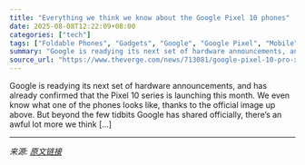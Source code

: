 ```yaml
---
title: "Everything we think we know about the Google Pixel 10 phones"
date: 2025-08-08T12:22:09+08:00
categories: ["tech"]
tags: ["Foldable Phones", "Gadgets", "Google", "Google Pixel", "Mobile", "News", "Phones", "Report", "Roundup", "Tech"]
summary: "Google is readying its next set of hardware announcements, and has already confirmed that the Pixel 10 series is launching this month. We even know what one of the phones looks like, thanks to the off"
source_url: "https://www.theverge.com/news/713081/google-pixel-10-pro-xl-fold-rumors-specs-price-release-date"
---
```


Google is readying its next set of hardware announcements, and has already confirmed that the Pixel 10 series is launching this month. We even know what one of the phones looks like, thanks to the official image up above. But beyond the few tidbits Google has shared officially, there’s an awful lot more we think [&#8230;]

---

*来源: [原文链接](https://www.theverge.com/news/713081/google-pixel-10-pro-xl-fold-rumors-specs-price-release-date)*
